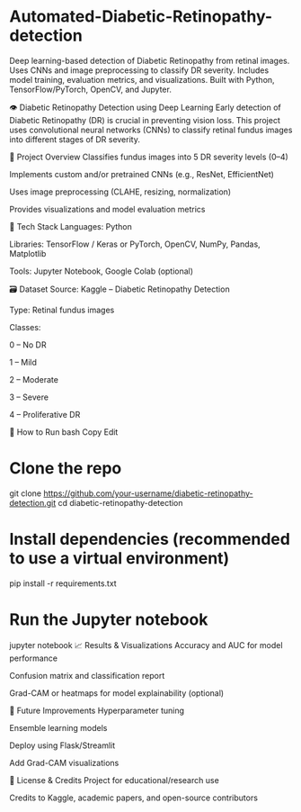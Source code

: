 # Automated-Diabetic-Retinopathy-detection
Deep learning-based detection of Diabetic Retinopathy from retinal images. Uses CNNs and image preprocessing to classify DR severity. Includes model training, evaluation metrics, and visualizations. Built with Python, TensorFlow/PyTorch, OpenCV, and Jupyter.

👁️ Diabetic Retinopathy Detection using Deep Learning
Early detection of Diabetic Retinopathy (DR) is crucial in preventing vision loss. This project uses convolutional neural networks (CNNs) to classify retinal fundus images into different stages of DR severity.

📂 Project Overview
Classifies fundus images into 5 DR severity levels (0–4)

Implements custom and/or pretrained CNNs (e.g., ResNet, EfficientNet)

Uses image preprocessing (CLAHE, resizing, normalization)

Provides visualizations and model evaluation metrics

🧠 Tech Stack
Languages: Python

Libraries: TensorFlow / Keras or PyTorch, OpenCV, NumPy, Pandas, Matplotlib

Tools: Jupyter Notebook, Google Colab (optional)

🗃️ Dataset
Source: Kaggle – Diabetic Retinopathy Detection

Type: Retinal fundus images

Classes:

0 – No DR

1 – Mild

2 – Moderate

3 – Severe

4 – Proliferative DR

🚀 How to Run
bash
Copy
Edit
# Clone the repo
git clone https://github.com/your-username/diabetic-retinopathy-detection.git
cd diabetic-retinopathy-detection

# Install dependencies (recommended to use a virtual environment)
pip install -r requirements.txt

# Run the Jupyter notebook
jupyter notebook
📈 Results & Visualizations
Accuracy and AUC for model performance

Confusion matrix and classification report

Grad-CAM or heatmaps for model explainability (optional)

🔮 Future Improvements
Hyperparameter tuning

Ensemble learning models

Deploy using Flask/Streamlit

Add Grad-CAM visualizations

💬 License & Credits
Project for educational/research use

Credits to Kaggle, academic papers, and open-source contributors
